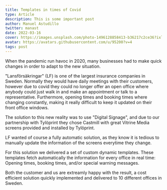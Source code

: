 ```yaml
---
title: Templates in times of Covid
type: Article
description: This is some important post
author: Manuel Astudillo
twitter: manast
date: 2022-03-16
cover: https://images.unsplash.com/photo-1496128858413-b36217c2ce36?ixlib=rb-1.2.1&ixid=eyJhcHBfaWQiOjEyMDd9&auto=format&fit=crop&w=1679&q=80
avatar: https://avatars.githubusercontent.com/u/95200?v=4
tags: post
---
```


When the pandemic run havoc in 2020, many businesses had to make quick changes in order to adapt to the
new situation.

"Lansförsäkringar" (LF) is one of the largest insurance companies in Sweden. Normally they would have daily meetings with their customers, however due to covid they could no longer offer an open office where
anybody could just walk in and make an appointment or talk to a representative. Furthermore, opening times and booking times where changing constantly, making it really difficult to keep it updated on their front
office windows.

The solution to this new reality was to use "Digital Signage", and due to our partnership with Tylöprint they
chose Castmill with great Vitrine Media screens provided and installed by Tylöprint.

LF wanted of course a fully automatic solution, as they know it is tedious to manually update the information of the screens everytime they change.

For this solution we delivered a set of custom dynamic templates. These templates fetch automatically the information for every office in real time: Opening times, booking times, and/or special warning messages.

Both the customer and us are extreamly happy with the result, a cost efficient solution quickly implemented and delivered to 10 different offices in Sweden.

